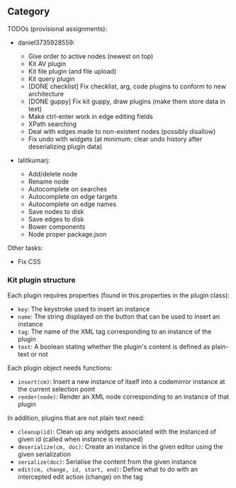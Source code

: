 ## Category

TODOs (provisional assignments):

* daniel3735928559:
  * Give order to active nodes (newest on top)
  * Kit AV plugin
  * Kit file plugin (and file upload)
  * Kit query plugin
  * [DONE checklist] Fix checklist, arg, code plugins to conform to new architecture 
  * [DONE guppy] Fix kit guppy, draw plugins (make them store data in text)
  * Make ctrl-enter work in edge editing fields
  * XPath searching  
  * Deal with edges made to non-existent nodes (possibly disallow)
  * Fix undo with widgets (at minimum: clear undo history after deserializing plugin data)

* lalitkumarj:
  * Add/delete node
  * Rename node
  * Autocomplete on searches
  * Autocomplete on edge targets
  * Autocomplete on edge names
  * Save nodes to disk
  * Save edges to disk
  * Bower components
  * Node proper package.json

Other tasks:

* Fix CSS

### Kit plugin structure

Each plugin requires properties (found in this.properties in the plugin class):
* `key`: The keystroke used to insert an instance
* `name`: The string displayed on the button that can be used to insert an instance
* `tag`: The name of the XML tag corresponding to an instance of the plugin
* `text`: A boolean stating whether the plugin's content is defined as plain-text or not

Each plugin object needs functions:
* `insert(cm)`: Insert a new instance of itself into a codemirror instance at the current selection point
* `render(node)`: Render an XML node corresponding to an instance of that plugin

In addition, plugins that are not plain text need:
* `cleanup(id)`: Clean up any widgets associated with the instanced of given id (called when instance is removed)
* `deserialize(cm, doc)`: Create an instance in the given editor using the given serialization
* `serialize(doc)`: Serialise the content from the given instance
* `edit(cm, change, id, start, end)`: Define what to do with an intercepted edit action (change) on the tag
